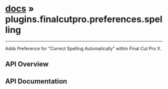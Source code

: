 # [docs](index.md) » plugins.finalcutpro.preferences.spelling
---

Adds Preference for "Correct Spelling Automatically" within Final Cut Pro X.

## API Overview

## API Documentation

